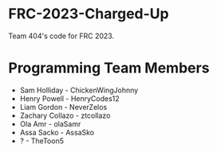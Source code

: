 # FRC-2023-Charged-Up
Team 404's code for FRC 2023.

# Programming Team Members
- Sam Holliday - ChickenWingJohnny
- Henry Powell - HenryCodes12
- Liam Gordon - NeverZelos
- Zachary Collazo - ztcollazo
- Ola Amr - olaSamr
- Assa Sacko - AssaSko
- ? - TheToon5